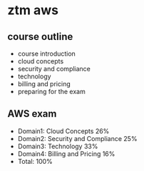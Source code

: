 # ztm aws

## course outline

- course introduction
- cloud concepts
- security and compliance
- technology
- billing and pricing
- preparing for the exam

## AWS exam

- Domain1: Cloud Concepts 26%
- Domain2: Security and Compliance 25%
- Domain3: Technology 33%
- Domain4: Billing and Pricing 16%
- Total: 100%
